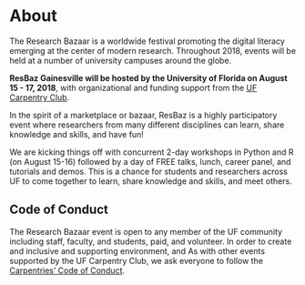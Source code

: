 # About

The Research Bazaar is a worldwide festival promoting the digital literacy emerging at the center of modern research. Throughout 2018, events will be held at a number of university campuses around the globe.

<b>ResBaz Gainesville will be hosted by the University of Florida on August 15 - 17, 2018</b>, with organizational and funding support from the [UF Carpentry Club](https://uf-carpentry.org).

In the spirit of a marketplace or bazaar, ResBaz is a highly participatory event where researchers from many different disciplines can learn, share knowledge and skills, and have fun!

We are kicking things off with concurrent 2-day workshops in Python and R (on August 15-16) followed by a day of FREE talks, lunch, career panel, and tutorials and demos. This is a chance for students and researchers across UF to come together to learn, share knowledge and skills, and meet others. 

## Code of Conduct
The Research Bazaar event is open to any member of the UF community including staff, faculty, and students, paid, and volunteer. In order to create and inclusive and supporting environment, and As with other events supported by the UF Carpentry Club, we ask everyone to follow the [Carpentries’ Code of Conduct](https://docs.carpentries.org/topic_folders/policies/code-of-conduct.html).